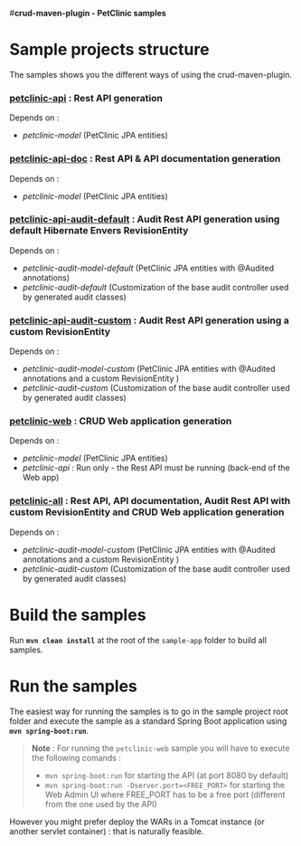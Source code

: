 #**crud-maven-plugin - PetClinic samples**

Sample projects structure
=========================

The samples shows you the different ways of using the crud-maven-plugin.

### **[petclinic-api](https://github.com/yanndemel/crud-rest-gen/tree/master/sample-app/petclinic-api)** : Rest API generation

Depends on :

* *petclinic-model* (PetClinic JPA entities)


### **[petclinic-api-doc](https://github.com/yanndemel/crud-rest-gen/tree/master/sample-app/petclinic-api-doc)** : Rest API & API documentation generation

Depends on :

* *petclinic-model* (PetClinic JPA entities)

### **[petclinic-api-audit-default](https://github.com/yanndemel/crud-rest-gen/tree/master/sample-app/petclinic-api-audit-default)** : Audit Rest API generation using default Hibernate Envers RevisionEntity

Depends on :

* *petclinic-audit-model-default* (PetClinic JPA entities with @Audited annotations)
* *petclinic-audit-default* (Customization of the base audit controller used by generated audit classes)

### **[petclinic-api-audit-custom](https://github.com/yanndemel/crud-rest-gen/tree/master/sample-app/petclinic-api-audit-custom)** : Audit Rest API generation using a custom RevisionEntity

Depends on :

* *petclinic-audit-model-custom* (PetClinic JPA entities with @Audited annotations and a custom RevisionEntity )
* *petclinic-audit-custom* (Customization of the base audit controller used by generated audit classes)

### **[petclinic-web](https://github.com/yanndemel/crud-rest-gen/tree/master/sample-app/petclinic-web)** : CRUD Web application generation

Depends on :

* *petclinic-model* (PetClinic JPA entities)
* *petclinic-api* : Run only - the Rest API must be running (back-end of the Web app)

### **[petclinic-all](https://github.com/yanndemel/crud-rest-gen/tree/master/sample-app/petclinic-all)** : Rest API, API documentation, Audit Rest API with custom RevisionEntity and CRUD Web application generation

Depends on :

* *petclinic-audit-model-custom* (PetClinic JPA entities with @Audited annotations and a custom RevisionEntity )
* *petclinic-audit-custom* (Customization of the base audit controller used by generated audit classes)


Build the samples
=================
Run **``mvn clean install``** at the root of the ``sample-app`` folder to build all samples.

Run the samples
=============== 
The easiest way for running the samples is to go in the sample project root folder and execute the sample as a standard Spring Boot application using **``mvn spring-boot:run``**.

> **Note** : For running the ``petclinic-web`` sample you will have to execute the following comands : 
> 
> - ``mvn spring-boot:run`` for starting the API (at port 8080 by default)
> - ``mvn spring-boot:run -Dserver.port=<FREE_PORT>`` for starting the Web Admin UI where FREE_PORT has to be a free port (different from the one used by the API)


However you might prefer deploy the WARs in a Tomcat instance (or another servlet container) : that is naturally feasible.
